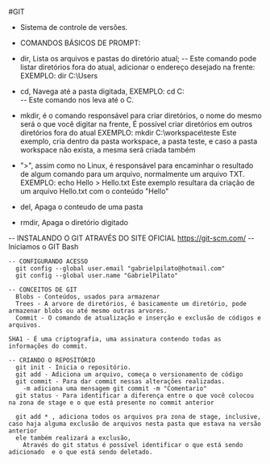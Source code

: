 #GIT

- Sistema de controle de versões.

- COMANDOS BÁSICOS DE PROMPT:

- dir, Lista os arquivos e pastas do diretório atual; -- Este comando pode listar diretórios fora do atual, adicionar o endereço desejado na frente:
  EXEMPLO: dir C:\Users
  
- cd, Navega até a pasta digitada, 
  EXEMPLO: cd C:\
    -- Este comando nos leva até o C.

- mkdir, é o comando responsável para criar diretórios, o nome do mesmo será o que você digitar na frente,
  É possível criar diretórios em outros diretórios fora do atual
    EXEMPLO: mkdir C:\workspace\teste 
      Este exemplo, cria dentro da pasta workspace, a pasta teste, e caso a pasta workspace não exista, a mesma será criada também
      
 - ">", assim como no Linux, é responsável para encaminhar o resultado de algum comando para um arquivo, normalmente um arquivo TXT.
  EXEMPLO: echo Hello > Hello.txt 
    Este exemplo resultara da criação de um arquivo Hello.txt com o conteúdo "Hello"
 
 - del, Apaga o conteudo de uma pasta
 - rmdir, Apaga o diretório digitado

-- INSTALANDO O GIT ATRAVÉS DO SITE OFICIAL https://git-scm.com/
    -- Iniciamos o GIT Bash
    
    -- CONFIGURANDO ACESSO
      git config --global user.email "gabrielpilato@hotmail.com"
      git config --global user.name "GabrielPilato"

    -- CONCEITOS DE GIT
      Blobs - Conteúdos, usados para armazenar
      Trees - A arvore de diretórios, é basicamente um diretório, pode armazenar blobs ou até mesmo outras arvores.
      Commit - O comando de atualização e inserção e exclusão de códigos e arquivos.

    SHA1 - É uma criptografia, uma assinatura contendo todas as informações do commit.

    -- CRIANDO O REPOSÍTÓRIO
      git init - Inicia o repositório.
      git add - Adiciona um arquivo, começa o versionamento de código
      git commit - Para dar commit nessas alterações realizadas.
        -m adiciona uma mensagem git commit -m "Comentario"
      git status - Para identificar a diferença entre o que você colocou na zona de stage e o que está presente no commit anterior

      git add * , adiciona todos os arquivos pra zona de stage, inclusive, caso haja alguma exclusão de arquivos nesta pasta que estava na versão anterior
      ele também realizará a exclusão,
        Através do git status é possível identificar o que está sendo adicionado  e o que está sendo deletado.

      
      
    
